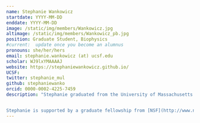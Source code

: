 ```yaml
---
name: Stephanie Wankowicz
startdate: YYYY-MM-DD
enddate: YYYY-MM-DD
image: /static/img/members/Wankowicz.jpg
altimage: /static/img/members/Wankowicz_pb.jpg
position: Graduate Student, Biophysics
#current:  update once you become an alumnus
pronouns: she/her/hers
email: stephanie.wankowicz (at) ucsf.edu
scholar: WJ9lxYMAAAAJ
website: https://stephaniewankowicz.github.io/
UCSF:
twitter: stephanie_mul
github: stephaniewanko
orcid: 0000-0002-4225-7459
description: "Stephanie graduated from the University of Massachusetts Amherst with a degree in Biochemistry and Molecular Biology. During undergrad, she performed research on pancreas development under Dr. Kimberly Tremblay. She also performed research on economics of the Clean Water Act under Dr. Paul Kolkoswki. Subsequently, she worked as a senior research data specialist and a computational biologist at Dana-Farber Cancer Institute and Broad Institute of MIT and Harvard. There, she worked on many genitourinary translational research projects under Dr. Eliezer Van Allen and Dr. Joaquim Bellmunt. Outside of lab Stephanie enjoys running, reading, gardening, and eating lots of lettuce.


Stephanie is supported by a graduate fellowship from [NSF](http://www.nsfgrfp.org/) and the [UCSF Discovery Fellows Program](https://graduate.ucsf.edu/discovery-fellows-program)"
---
```

